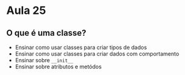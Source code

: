 # Aula 25

## O que é uma classe?

- Ensinar como usar classes para criar tipos de dados
- Ensinar como usar classes para criar dados com comportamento
- Ensinar sobre `__init__`
- Ensinar sobre atributos e metódos
